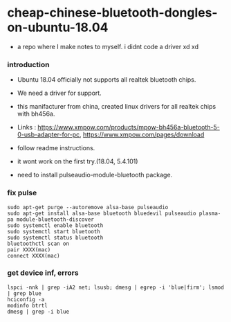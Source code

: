 # cheap-chinese-bluetooth-dongles-on-ubuntu-18.04
- a repo where I make notes to myself. i didnt code a driver xd xd

### introduction
- Ubuntu 18.04 officially not supports all realtek bluetooth chips.
- We need a driver for support.

- this manifacturer from china, created linux drivers for all realtek chips with bh456a.
- Links : https://www.xmpow.com/products/mpow-bh456a-bluetooth-5-0-usb-adapter-for-pc, https://www.xmpow.com/pages/download
- follow readme instructions.
- it wont work on the first try.(18.04, 5.4.101)
- need to install pulseaudio-module-bluetooth package.

### fix pulse
```
sudo apt-get purge --autoremove alsa-base pulseaudio
sudo apt-get install alsa-base bluetooth bluedevil pulseaudio plasma-pa module-bluetooth-discover
sudo systemctl enable bluetooth
sudo systemctl start bluetooth
sudo systemctl status bluetooth
bluetoothctl scan on
pair XXXX(mac)
connect XXXX(mac)
```
### get device inf, errors
```
lspci -nnk | grep -iA2 net; lsusb; dmesg | egrep -i 'blue|firm'; lsmod | grep blue
hciconfig -a
modinfo btrtl
dmesg | grep -i blue
```

